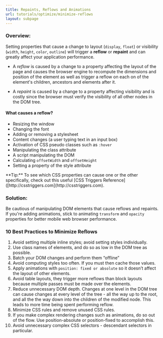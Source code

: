 ```yaml
---
title: Repaints, Reflows and Animations
url: tutorials/optimize/minimize-reflows
layout: subpage
---
```


### Overview:
Setting properties that cause a change to layout (`display`, `float`) or visibility (`width`, `height`, `color`, `outline`)
will trigger a **reflow** or **repaint** and can greatly affect your application performance.
 
- A *reflow* is caused by a change to a property affecting the layout of the page and causes the browser 
engine to recompute the dimensions and position of the element as well as trigger a reflow on each on of 
the element's children, ancestors and elements after it.

- A *repaint* is caused by a change to a property affecting visibility and is costly since the browser 
must verify the visibility of all other nodes in the DOM tree. 
 
#### What causes a reflow?
+ Resizing the window
+ Changing the font
+ Adding or removing a stylesheet
+ Content changes (a user typing text in an input box)
+ Activation of CSS pseudo classes such as `:hover` 
+ Manipulating the class attribute
+ A script manipulating the DOM
+ Calculating `offsetWidth` and `offsetHeight`
+ Setting a property of the style attribute

<div class="alert--info">**Tip:** To see which CSS properties can cause one or the other specifically, check out this 
useful [CSS Triggers Reference]([http://csstriggers.com](http://csstriggers.com).</div>

### Solution: 
Be cautious of manipulating DOM elements that cause reflows and repaints. If you're adding animations, stick to animating
 `transform` and `opacity` properties for better mobile web browser performance. 

### 10 Best Practices to Minimize Reflows 

1. Avoid setting multiple inline styles; avoid setting styles individually.  
2. Use class names of elements, and do so as low in the DOM tree as possible.  
3. Batch your DOM changes and perform them “offline” 
4. Avoid computing styles too often.  If you must then cache those values.  
5. Apply animations with `position: fixed or absolute` so it doesn’t affect the layout of other elements.
6. Avoid table layouts, they trigger more reflows than block layouts because multiple passes must be made over the elements.
7. Reduce unnecessary DOM depth. Changes at one level in the DOM tree can cause changes at every level of the tree - all the way up to the root, and all the the way down into the children of the modified node. This leads to more time being spent performing reflow.
8. Minimize CSS rules and remove unused CSS rules.
9. If you make complex rendering changes such as animations, do so out of the flow. Use position-absolute or position-fixed to accomplish this.
10. Avoid unnecessary complex CSS selectors - descendant selectors in particular.



